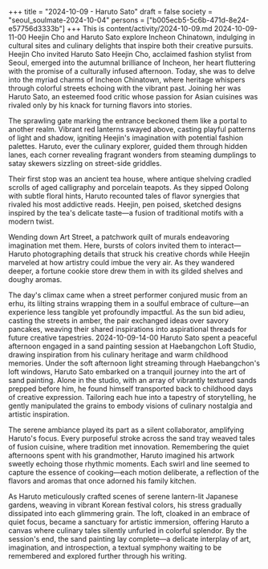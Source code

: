 +++
title = "2024-10-09 - Haruto Sato"
draft = false
society = "seoul_soulmate-2024-10-04"
persons = ["b005ecb5-5c6b-471d-8e24-e57756d3333b"]
+++
This is content/activity/2024-10-09.md
2024-10-09-11-00
Heejin Cho and Haruto Sato explore Incheon Chinatown, indulging in cultural sites and culinary delights that inspire both their creative pursuits.
Heejin Cho invited Haruto Sato
Heejin Cho, acclaimed fashion stylist from Seoul, emerged into the autumnal brilliance of Incheon, her heart fluttering with the promise of a culturally infused afternoon. Today, she was to delve into the myriad charms of Incheon Chinatown, where heritage whispers through colorful streets echoing with the vibrant past. Joining her was Haruto Sato, an esteemed food critic whose passion for Asian cuisines was rivaled only by his knack for turning flavors into stories.

The sprawling gate marking the entrance beckoned them like a portal to another realm. Vibrant red lanterns swayed above, casting playful patterns of light and shadow, igniting Heejin's imagination with potential fashion palettes. Haruto, ever the culinary explorer, guided them through hidden lanes, each corner revealing fragrant wonders from steaming dumplings to satay skewers sizzling on street-side griddles.

Their first stop was an ancient tea house, where antique shelving cradled scrolls of aged calligraphy and porcelain teapots. As they sipped Oolong with subtle floral hints, Haruto recounted tales of flavor synergies that rivaled his most addictive reads. Heejin, pen poised, sketched designs inspired by the tea's delicate taste—a fusion of traditional motifs with a modern twist.

Wending down Art Street, a patchwork quilt of murals endeavoring imagination met them. Here, bursts of colors invited them to interact—Haruto photographing details that struck his creative chords while Heejin marveled at how artistry could imbue the very air. As they wandered deeper, a fortune cookie store drew them in with its gilded shelves and doughy aromas.

The day's climax came when a street performer conjured music from an erhu, its lilting strains wrapping them in a soulful embrace of culture—an experience less tangible yet profoundly impactful. As the sun bid adieu, casting the streets in amber, the pair exchanged ideas over savory pancakes, weaving their shared inspirations into aspirational threads for future creative tapestries.
2024-10-09-14-00
Haruto Sato spent a peaceful afternoon engaged in a sand painting session at Haebangchon Loft Studio, drawing inspiration from his culinary heritage and warm childhood memories.
Under the soft afternoon light streaming through Haebangchon's loft windows, Haruto Sato embarked on a tranquil journey into the art of sand painting. Alone in the studio, with an array of vibrantly textured sands prepped before him, he found himself transported back to childhood days of creative expression. Tailoring each hue into a tapestry of storytelling, he gently manipulated the grains to embody visions of culinary nostalgia and artistic inspiration.

The serene ambiance played its part as a silent collaborator, amplifying Haruto's focus. Every purposeful stroke across the sand tray weaved tales of fusion cuisine, where tradition met innovation. Remembering the quiet afternoons spent with his grandmother, Haruto imagined his artwork sweetly echoing those rhythmic moments. Each swirl and line seemed to capture the essence of cooking—each motion deliberate, a reflection of the flavors and aromas that once adorned his family kitchen.

As Haruto meticulously crafted scenes of serene lantern-lit Japanese gardens, weaving in vibrant Korean festival colors, his stress gradually dissipated into each glimmering grain. The loft, cloaked in an embrace of quiet focus, became a sanctuary for artistic immersion, offering Haruto a canvas where culinary tales silently unfurled in colorful splendor. By the session's end, the sand painting lay complete—a delicate interplay of art, imagination, and introspection, a textual symphony waiting to be remembered and explored further through his writing.
